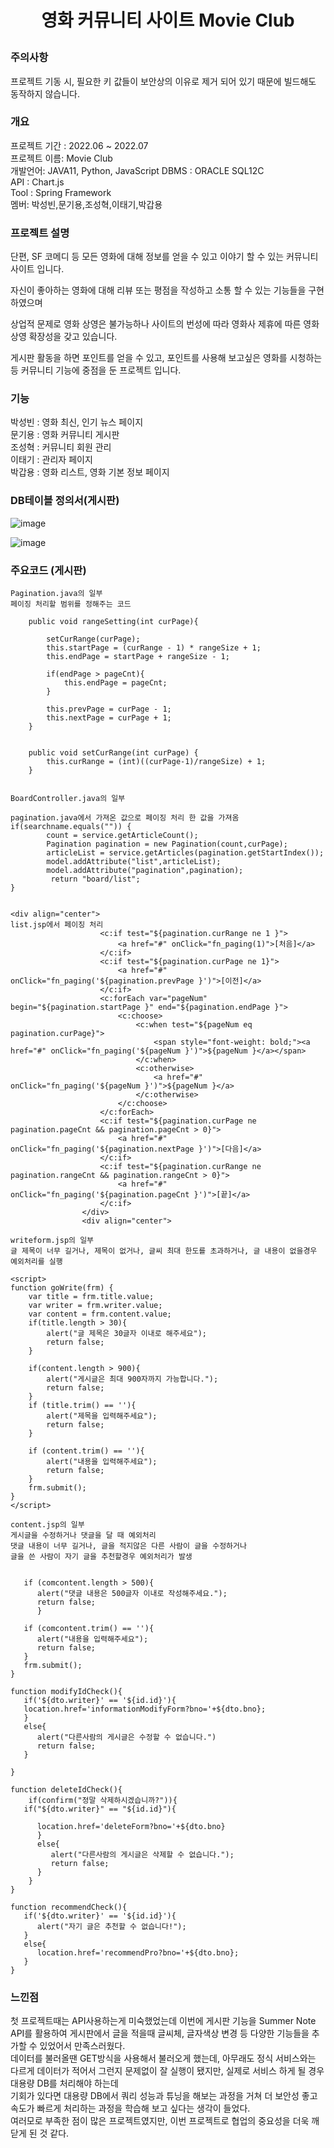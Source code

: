 <h1><p align="center"> 영화 커뮤니티 사이트 Movie Club </p></h1>


### 주의사항 
프로젝트 기동 시, 필요한 키 값들이 보안상의 이유로 제거 되어 있기 때문에 빌드해도 동작하지 않습니다.

### 개요
프로젝트 기간 : 2022.06 ~ 2022.07<br>
프로젝트 이름: Movie Club <br>
개발언어: JAVA11, Python, JavaScript
DBMS : ORACLE SQL12C<br>
API : Chart.js<br>
Tool : Spring Framework<br>
멤버: 박성빈,문기용,조성혁,이태기,박갑용<br>


### 프로젝트 설명
단편, SF 코메디 등 모든 영화에 대해
정보를 얻을 수 있고 이야기 할 수 있는 
커뮤니티 사이트 입니다.

자신이 좋아하는 영화에 대해 
리뷰 또는 평점을 작성하고 
소통 할 수 있는 기능들을 구현하였으며

상업적 문제로 영화 상영은 불가능하나 
사이트의 번성에 따라 영화사 제휴에 따른
영화 상영 확장성을 갖고 있습니다.

게시판 활동을 하면 포인트를 얻을 수 있고, 포인트를 사용해 보고싶은 영화를
시청하는등 커뮤니티 기능에 중점을 둔 프로젝트 입니다.

### 기능
박성빈 : 영화 최신, 인기 뉴스 페이지<br>
문기용 : 영화 커뮤니티 게시판<br>
조성혁 : 커뮤니티 회원 관리<br>
이태기 : 관리자 페이지<br>
박갑용 : 영화 리스트, 영화 기본 정보 페이지<br>
 
### DB테이블 정의서(게시판)

![image](https://github.com/user-attachments/assets/054d1f72-b1e3-43ce-838c-472f202fccc9)

![image](https://github.com/user-attachments/assets/cfc69e58-19e6-4315-a471-baa656299838)




### 주요코드 (게시판)

```
Pagination.java의 일부
페이징 처리할 범위를 정해주는 코드

    public void rangeSetting(int curPage){
        
        setCurRange(curPage);        
        this.startPage = (curRange - 1) * rangeSize + 1;
        this.endPage = startPage + rangeSize - 1;
        
        if(endPage > pageCnt){
            this.endPage = pageCnt;
        }
        
        this.prevPage = curPage - 1;
        this.nextPage = curPage + 1;
    }
    
    
    public void setCurRange(int curPage) {
        this.curRange = (int)((curPage-1)/rangeSize) + 1;
    }
    
```

```
BoardController.java의 일부

pagination.java에서 가져온 값으로 페이징 처리 한 값을 가져옴
if(searchname.equals("")) {
		count = service.getArticleCount();
		Pagination pagination = new Pagination(count,curPage);
		articleList = service.getArticles(pagination.getStartIndex());
	    model.addAttribute("list",articleList);
	    model.addAttribute("pagination",pagination);
		 return "board/list";
}
  
```
```
<div align="center">
list.jsp에서 페이징 처리
                    <c:if test="${pagination.curRange ne 1 }">
                        <a href="#" onClick="fn_paging(1)">[처음]</a> 
                    </c:if>
                    <c:if test="${pagination.curPage ne 1}">
                        <a href="#" onClick="fn_paging('${pagination.prevPage }')">[이전]</a> 
                    </c:if>
                    <c:forEach var="pageNum" begin="${pagination.startPage }" end="${pagination.endPage }">
                        <c:choose>
                            <c:when test="${pageNum eq  pagination.curPage}">
                                <span style="font-weight: bold;"><a href="#" onClick="fn_paging('${pageNum }')">${pageNum }</a></span> 
                            </c:when>
                            <c:otherwise>
                                <a href="#" onClick="fn_paging('${pageNum }')">${pageNum }</a> 
                            </c:otherwise>
                        </c:choose>
                    </c:forEach>
                    <c:if test="${pagination.curPage ne pagination.pageCnt && pagination.pageCnt > 0}">
                        <a href="#" onClick="fn_paging('${pagination.nextPage }')">[다음]</a> 
                    </c:if>
                    <c:if test="${pagination.curRange ne pagination.rangeCnt && pagination.rangeCnt > 0}">
                        <a href="#" onClick="fn_paging('${pagination.pageCnt }')">[끝]</a> 
                    </c:if>
                </div>
                <div align="center">

```
```
writeform.jsp의 일부
글 제목이 너무 길거나, 제목이 없거나, 글씨 최대 한도를 초과하거나, 글 내용이 없을경우 예외처리를 실행

<script>
function goWrite(frm) {
	var title = frm.title.value;
	var writer = frm.writer.value;
	var content = frm.content.value;
	if(title.length > 30){
		alert("글 제목은 30글자 이내로 해주세요");
		return false;
	}

	if(content.length > 900){
		alert("게시글은 최대 900자까지 가능합니다.");
		return false;
	}
	if (title.trim() == ''){
		alert("제목을 입력해주세요");
		return false;
	}

	if (content.trim() == ''){
		alert("내용을 입력해주세요");
		return false;
	}
	frm.submit();
}
</script>

```
```
content.jsp의 일부
게시글을 수정하거나 댓글을 달 때 예외처리
댓글 내용이 너무 길거나, 글을 적지않은 다른 사람이 글을 수정하거나
글을 쓴 사람이 자기 글을 추천할경우 예외처리가 발생


   if (comcontent.length > 500){
      alert("댓글 내용은 500글자 이내로 작성해주세요.");
      return false;
      }

   if (comcontent.trim() == ''){
      alert("내용을 입력해주세요");
      return false;
   }
   frm.submit();
}

function modifyIdCheck(){
   if('${dto.writer}' == '${id.id}'){
   location.href='informationModifyForm?bno='+${dto.bno};
   }
   else{
      alert("다른사람의 게시글은 수정할 수 없습니다.")
      return false;
   }
   
}

function deleteIdCheck(){
	if(confirm("정말 삭제하시겠습니까?")){
   if("${dto.writer}" == "${id.id}"){
      
      location.href='deleteForm?bno='+${dto.bno}
      }
      else{
         alert("다른사람의 게시글은 삭제할 수 없습니다.");
         return false;
      }
	}
}

function recommendCheck(){
   if('${dto.writer}' == '${id.id}'){
      alert("자기 글은 추천할 수 없습니다!");
   }
   else{
      location.href='recommendPro?bno='+${dto.bno};
   }
}

```

### 느낀점

첫 프로젝트때는 API사용하는게 미숙했었는데 이번에 게시판 기능을 Summer Note API를 활용하여 게시판에서 글을 적을때 글씨체, 글자색상 변경 등 다양한 기능들을 추가할 수 있었어서 만족스러웠다.<br>
데이터를 불러올땐 GET방식을 사용해서 불러오게 했는데, 아무래도 정식 서비스와는 다르게 데이터가 적어서 그런지 문제없이 잘 실행이 됐지만, 실제로 서비스 하게 될 경우 대용량 DB를 처리해야 하는데<br>
기회가 있다면 대용량 DB에서 쿼리 성능과 튜닝을 해보는 과정을 거쳐 더 보안성 좋고 속도가 빠르게 처리하는 과정을 학습해 보고 싶다는 생각이 들었다.<br>
여러모로 부족한 점이 많은 프로젝트였지만, 이번 프로젝트로 협업의 중요성을 더욱 깨닫게 된 것 같다.














